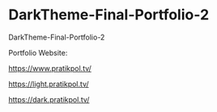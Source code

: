 # DarkTheme-Final-Portfolio-2
 DarkTheme-Final-Portfolio-2

  Portfolio Website:
  
  https://www.pratikpol.tv/

  https://light.pratikpol.tv/

  https://dark.pratikpol.tv/
